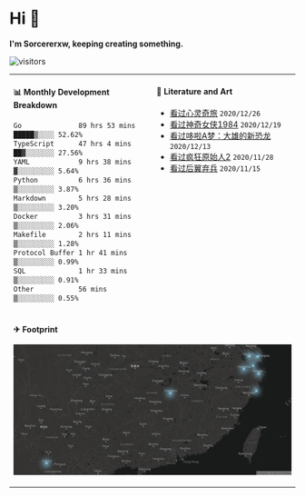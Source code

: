 # Hi 👋

**I'm Sorcererxw, keeping creating something.**

![visitors](https://visitor-badge.glitch.me/badge?page_id=sorcererxw.sorcererx)

<table width="800px">
<tr>
<td valign="top" width="50%">

#### 📊 Monthly Development Breakdown

<!--START_SECTION:waka-->
```text
Go              89 hrs 53 mins █████▒░░░░ 52.62%
TypeScript      47 hrs 4 mins  ██▓░░░░░░░ 27.56%
YAML            9 hrs 38 mins  ▓░░░░░░░░░ 5.64%
Python          6 hrs 36 mins  ▒░░░░░░░░░ 3.87%
Markdown        5 hrs 28 mins  ▒░░░░░░░░░ 3.20%
Docker          3 hrs 31 mins  ▒░░░░░░░░░ 2.06%
Makefile        2 hrs 11 mins  ▒░░░░░░░░░ 1.28%
Protocol Buffer 1 hr 41 mins   ▒░░░░░░░░░ 0.99%
SQL             1 hr 33 mins   ▒░░░░░░░░░ 0.91%
Other           56 mins        ▒░░░░░░░░░ 0.55%
```
<!--END_SECTION:waka-->

<td valign="top" width="50%">

#### 💃 Literature and Art

<!--START_SECTION:douban-->
* [看过心灵奇旅](http://movie.douban.com/subject/24733428/) <code>2020/12/26</code>
* [看过神奇女侠1984](http://movie.douban.com/subject/27073752/) <code>2020/12/19</code>
* [看过哆啦A梦：大雄的新恐龙](http://movie.douban.com/subject/34454004/) <code>2020/12/13</code>
* [看过疯狂原始人2](http://movie.douban.com/subject/24298954/) <code>2020/11/28</code>
* [看过后翼弃兵](http://movie.douban.com/subject/32579283/) <code>2020/11/15</code>

<!--END_SECTION:douban-->

</td>
</tr>
<tr>
<td colspan="2">

#### ✈ Footprint

![footprint](./footprint.png)

</td>
</tr>
</table>


